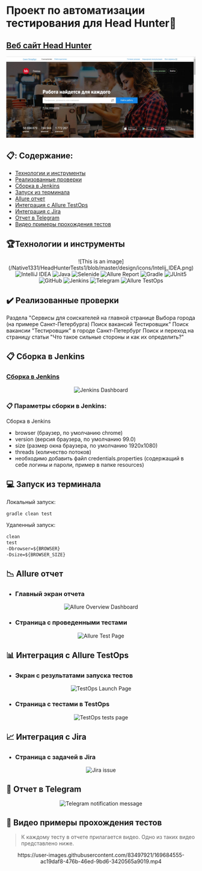 # Проект по автоматизации тестирования для Head Hunter:handshake:
## <a target="_blank" href="https://spb.hh.ru/">Веб сайт Head Hunter</a>

![This is an image](design/pictures/hh.jpeg)

## :clipboard:: Содержание:

- <a href="#trophy-технологии-и-инструменты">Технологии и инструменты</a> 
- <a href="#heavy_check_mark-реализованные-проверки">Реализованные проверки</a>
- <a href="#clipboard_mark-сборка-в-Jenkins">Сборка в Jenkins</a>
- <a href="#computer-запуск-из-терминала">Запуск из терминала</a>
- <a href="#chart_with_downwards_trend-allure-отчет">Allure отчет</a>
- <a href="#clipboard-интеграция-с-allure-testops">Интеграция с Allure TestOps</a>
- <a href="#clipboard-интеграция-с-jira">Интеграция с Jira</a>
- <a href="#clipboard-отчет-в-telegram">Отчет в Telegram</a>
- <a href="#clipboard-видео-примеры-прохождения-тестов">Видео примеры прохождения тестов</a>

## :trophy:Технологии и инструменты
<p align="center">
 ![This is an image] (/Native1331/HeadHunterTests1/blob/master/design/icons/Intelij_IDEA.png)</br>
<img width="6%" title="IntelliJ IDEA" src="test/resources/icons/Intelij_IDEA.png">
<img width="6%" title="Java" src="/icons/Java.png">
<img width="6%" title="Selenide" src="test/resources/icons/Selenide.png>
<img width="6%" title="Selenoid" src="test/resources/icons/Selenoid.png">
<img width="6%" title="Allure Report" src="test/resources/icons/Allure_Report.png">
<img width="6%" title="Gradle" src="test/resources/icons/Gradle.png">
<img width="6%" title="JUnit5" src="test/resources/icons/JUnit5.png">
<img width="6%" title="GitHub" src="images/logo/GitHub.svg">
<img width="6%" title="Jenkins" src="/test/resources/icons/Jenkins.png">
<img width="6%" title="Telegram" src="/test/resources/icons/Telegram.png">
 <img width="6%" title="Allure TestOps" src="/test/resources/icons/AllureTestOps.png">                                                                       
</p>

## 	:heavy_check_mark: Реализованные проверки
Раздела "Сервисы для соискателей на главной странице
Выбора города (на примере Санкт-Петербурга)
Поиск вакансий Тестировщик"
Поиск вакансии "Тестировщик" в городе Санкт-Петербург
Поиск и переход на страницу статьи "Что такое сильные стороны и как их определить?"

## :clipboard: Сборка в Jenkins
### <a target="_blank" href="https://jenkins.autotests.cloud/job/AUTO-1024/">Сборка в Jenkins</a>
<p align="center">
<img title="Jenkins Dashboard" design="images/screenshots/jenkins-dashboard.png">
</p>

###  :clipboard: Параметры сборки в Jenkins:
Сборка в Jenkins

- browser (браузер, по умолчанию chrome)
- version (версия браузера, по умолчанию 99.0)
- size (размер окна браузера, по умолчанию 1920x1080)
- threads (количество потоков)
- необходимо добавить файл credentials.properties (содержащий в себе логины и пароли, пример в папке resources)

## :computer: Запуск из терминала
Локальный запуск:
```
gradle clean test
```

Удаленный запуск:
```
clean
test
-Dbrowser=${BROWSER}
-Dsize=${BROWSER_SIZE}
```

## :chart_with_downwards_trend: Allure отчет
- ### Главный экран отчета
<p align="center">
<img title="Allure Overview Dashboard" src="images/screenshots/allure-main-page.png">
</p>

- ### Страница с проведенными тестами
<p align="center">
<img title="Allure Test Page" src="images/screenshots/allure-test-page.png">
</p>

## :bar_chart: Интеграция с Allure TestOps
- ### Экран с результатами запуска тестов
<p align="center">
<img title="TestOps Launch Page" src="images/screenshots/test-ops-launch-page.png">
</p>

- ### Страница с тестами в TestOps
<p align="center">
<img title="TestOps tests page" src="images/screenshots/test-ops-tests-page.png">
</p>

## :chart_with_upwards_trend:	 Интеграция с Jira
- ### Страница с задачей в Jira
<p align="center">
<img title="Jira issue" src="images/screenshots/jira-issue.png">
</p>

## 	:iphone: Отчет в Telegram
<p align="center">
<img title="Telegram notification message" src="images/screenshots/telegram-notification.png">
</p>

## :movie_camera: Видео примеры прохождения тестов
> К каждому тесту в отчете прилагается видео. Одно из таких видео представлено ниже.
<p align="center">
https://user-images.githubusercontent.com/83497921/169684555-ac19daf8-476b-46ed-9bd6-3420565a9019.mp4
</p>

